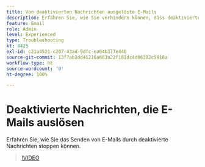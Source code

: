 ```yaml
---
title: Von deaktivierten Nachrichten ausgelöste E-Mails
description: Erfahren Sie, wie Sie verhindern können, dass deaktivierte Nachrichten E-Mails auslösen.
feature: Email
role: Admin
level: Experienced
type: Troubleshooting
kt: 8425
exl-id: c21a4521-c207-43ad-9dfc-ea64b377e440
source-git-commit: 13f7ab2dd41216a603a22f181dc4d06302c5918a
workflow-type: ht
source-wordcount: '0'
ht-degree: 100%

---
```


# Deaktivierte Nachrichten, die E-Mails auslösen

Erfahren Sie, wie Sie das Senden von E-Mails durch deaktivierte Nachrichten stoppen können.
>[!VIDEO](https://video.tv.adobe.com/v/335981?quality=12&learn=on)
